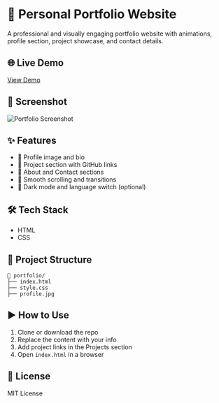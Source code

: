 # 💼 Personal Portfolio Website

A professional and visually engaging portfolio website with animations, profile section, project showcase, and contact details.

## 🌐 Live Demo
[View Demo](https://yourusername.github.io/portfolio)

## 📸 Screenshot
![Portfolio Screenshot](screenshots/portfolio.png)

## ✨ Features
- 👤 Profile image and bio
- 🚀 Project section with GitHub links
- 📝 About and Contact sections
- 🎨 Smooth scrolling and transitions
- 🌙 Dark mode and language switch (optional)

## 🛠 Tech Stack
- HTML
- CSS

## 📂 Project Structure
```
📁 portfolio/
├── index.html
├── style.css
├── profile.jpg

```

## ▶️ How to Use
1. Clone or download the repo
2. Replace the content with your info
3. Add project links in the Projects section
4. Open `index.html` in a browser

## 📃 License
MIT License
